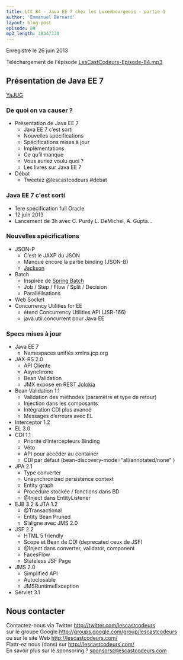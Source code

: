 ```yaml
---
title: LCC 84 - Java EE 7 chez les Luxembourgeois - partie 1
author: 'Emmanuel Bernard'
layout: blog-post
episode: 84
mp3_length: 38347330
---
```

Enregistré le 26 juin 2013

Téléchargement de l'épisode [LesCastCodeurs-Episode-84.mp3](http://traffic.libsyn.com/lescastcodeurs/LesCastCodeurs-Episode-84.mp3)

## Présentation de Java EE 7

[YaJUG](http://www.yajug.org)

### De quoi on va causer ?

- Présentation de Java EE 7
    - Java EE 7 c’est sorti
    - Nouvelles spécifications
    - Spécifications mises à jour
    - Implémentations
    - Ce qu’il manque
    - Vous auriez voulu quoi ?
    - Les livres sur Java EE 7
- Débat
    - Tweetez @lescastcodeurs #debat

### Java EE 7 c'est sorti

- 1ere spécification full Oracle
- 12 juin 2013
- Lancement de 3h avec C. Purdy L. DeMichel, A. Gupta...

### Nouvelles spécifications

- JSON-P
    - C’est le JAXP du JSON
    - Manque encore la partie binding (JSON-B)
    - [Jackson](http://wiki.fasterxml.com/JacksonHome)
- Batch
    - Inspirée de [Spring Batch](http://www.springsource.org/spring-batch)
    - Job / Step / Flow / Split / Decision
    - Parallélisations
- Web Socket
- Concurrency Utilities for EE
    - étend Concurrency Utilities API (JSR-166)
    - java.util.concurrent pour Java EE

### Specs mises à jour

- Java EE 7
    - Namespaces unifiés xmlns.jcp.org
- JAX-RS 2.0
    - API Cliente
    - Asynchrone
    - Bean Validation
    - JMX exposé en REST [Jolokia](http://jolokia.org)
- Bean Validation 1.1
    - Validation des méthodes (paramètre et type de retour)
    - Injection dans les composants
    - Intégration CDI plus avancé
    - Messages d’erreurs avec EL
- Interceptor 1.2
- EL 3.0
- CDI 1.1
    - Priorité d’Intercepteurs Binding
    - Véto
    - API pour accéder au container
    - CDI par défaut (bean-discovery-mode="all/annotated/none" )
- JPA 2.1
    - Type converter
    - Unsynchronized persistence context
    - Entity graph
    - Procédure stockée / fonctions dans BD
    - @Inject dans EntityListener
- EJB 3.2 & JTA 1.2
    - @Transactional
    - Entity Bean Pruned
    - S’aligne avec JMS 2.0
- JSF 2.2
    - HTML 5 friendly
    - Scope et Bean de CDI (deprecated ceux de JSF)
    - @Inject dans converter, validator, component
    - FacesFlow
    - Stateless JSF Page
- JMS 2.0
    - Simplified API
    - Autoclosable
    - JMSRuntimeException
- Servlet 3.1

## Nous contacter

Contactez-nous via Twitter <http://twitter.com/lescastcodeurs>  
sur le groupe Google <http://groups.google.com/group/lescastcodeurs>  
ou sur le site Web <http://lescastcodeurs.com/>  
Flattr-ez nous (dons) sur <http://lescastcodeurs.com/>  
En savoir plus sur le sponsoring ? [sponsors@lescastcodeurs.com](mailto:sponsors@lescastcodeurs.com)

